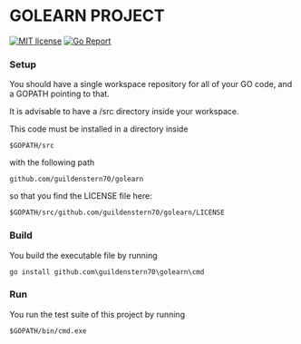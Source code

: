 # GOLEARN PROJECT

[![MIT license](http://img.shields.io/badge/license-MIT-brightgreen.svg)](http://opensource.org/licenses/MIT)
[![Go Report](https://goreportcard.com/badge/github.com/guildenstern70/golearn)](https://goreportcard.com/report/github.com/guildenstern70/golearn)

### Setup

You should have a single workspace repository for all of your GO 
code, and a GOPATH pointing to that.

It is advisable to have a /src directory inside your workspace.

This code must be installed in a directory inside

    $GOPATH/src

with the following path

    github.com/guildenstern70/golearn
    
so that you find the LICENSE file here:

    $GOPATH/src/github.com/guildenstern70/golearn/LICENSE
    
 ### Build
 
 You build the executable file by running
 
    go install github.com\guildenstern70\golearn\cmd
 
 ### Run
 
 You run the test suite of this project by running

    $GOPATH/bin/cmd.exe